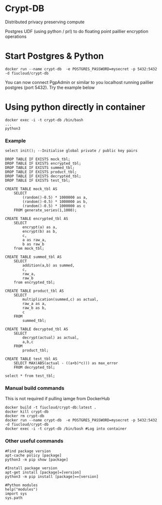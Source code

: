 # Crypt-DB
Distributed privacy preserving compute

Postgres UDF (using python / prl) to do floating point paillier encryption operations

# Start Postgres & Python
```
docker run --name crypt-db  -e POSTGRES_PASSWORD=mysecret -p 5432:5432 -d fiucloud/crypt-db
```

You can now connect PgpAdmin or similar to you localhost running paillier postgres (port 5432). Try the example below

# Using python directly in container
```
docker exec -i -t crypt-db /bin/bash
...
python3
```



### Example
```
select init(); --Initialise global private / public key pairs

DROP TABLE IF EXISTS mock_tbl;
DROP TABLE IF EXISTS encrypted_tbl;
DROP TABLE IF EXISTS summed_tbl;
DROP TABLE IF EXISTS product_tbl;
DROP TABLE IF EXISTS decrypted_tbl;
DROP TABLE IF EXISTS test_tbl;

CREATE TABLE mock_tbl AS
    SELECT
        (random()-0.5) * 1000000 as a,
        (random()-0.5) * 1000000 as b,
        (random()-0.5) * 1000000 as c
    FROM generate_series(1,1000);

CREATE TABLE encrypted_tbl AS
    SELECT
        encrypt(a) as a,
        encrypt(b) as b,
        c,
        a as raw_a,
        b as raw_b
    from mock_tbl;
    
CREATE TABLE summed_tbl AS
    SELECT
        addition(a,b) as summed,
        c,
        raw_a,
        raw_b
    from encrypted_tbl;
    
CREATE TABLE product_tbl AS
    SELECT
        multiplication(summed,c) as actual,
        raw_a as a,
        raw_b as b,
        c
	FROM
		summed_tbl; 

CREATE TABLE decrypted_tbl AS
    SELECT
        decrypt(actual) as actual,
        a,b,c
	FROM
		product_tbl; 

CREATE TABLE test_tbl AS
	SELECT MAX(ABS(actual - ((a+b)*c))) as max_error
	FROM decrypted_tbl;
	
select * from test_tbl;

```



### Manual build commands
This is not required if pulling iamge from DockerHub
```
docker build -t fiucloud/crypt-db:latest .
docker kill crypt-db
docker rm crypt-db
docker run --name crypt-db  -e POSTGRES_PASSWORD=mysecret -p 5432:5432 -d fiucloud/crypt-db
docker exec -i -t crypt-db /bin/bash #Log into container
``` 

### Other useful commands
```
#Find package version
apt-cache policy [package]
python3 -m pip show [package]

#Install package version
apt-get install [package]=[version]
python3 -m pip install [package]==[version]

#Python modules
help("modules")
import sys
sys.path

```

